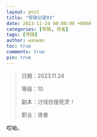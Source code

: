 ```yaml
---
layout: post
title: "导随记录93"
date: 2023-11-24 00:00:00 +0800
categories: [导随, 贤者]
tags: [导随]
author: wanwan
toc: true
comments: true
pin: true
---
```

> 日期：2023.11.24
>
> 等级：10
>
> 副本：讨伐彷徨死灵！
>
> 职业：贤者

哎呦。